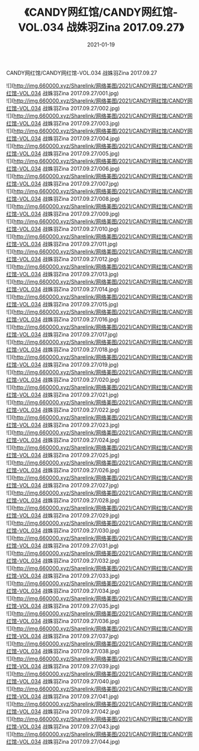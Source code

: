 ﻿---
layout: post
title:  《CANDY网红馆/CANDY网红馆-VOL.034 战姝羽Zina 2017.09.27》
date:   2021-01-19
img: http://img.660000.xyz/Sharelink/网络美图/2021/CANDY网红馆/CANDY网红馆-VOL.034 战姝羽Zina 2017.09.27/000.jpg
categories: [美女, 清纯, 唯美]
---

CANDY网红馆/CANDY网红馆-VOL.034 战姝羽Zina 2017.09.27

 ![](http://img.660000.xyz/Sharelink/网络美图/2021/CANDY网红馆/CANDY网红馆-VOL.034 战姝羽Zina 2017.09.27/001.jpg) <br>![](http://img.660000.xyz/Sharelink/网络美图/2021/CANDY网红馆/CANDY网红馆-VOL.034 战姝羽Zina 2017.09.27/002.jpg) <br>![](http://img.660000.xyz/Sharelink/网络美图/2021/CANDY网红馆/CANDY网红馆-VOL.034 战姝羽Zina 2017.09.27/003.jpg) <br>![](http://img.660000.xyz/Sharelink/网络美图/2021/CANDY网红馆/CANDY网红馆-VOL.034 战姝羽Zina 2017.09.27/004.jpg) <br>![](http://img.660000.xyz/Sharelink/网络美图/2021/CANDY网红馆/CANDY网红馆-VOL.034 战姝羽Zina 2017.09.27/005.jpg) <br>![](http://img.660000.xyz/Sharelink/网络美图/2021/CANDY网红馆/CANDY网红馆-VOL.034 战姝羽Zina 2017.09.27/006.jpg) <br>![](http://img.660000.xyz/Sharelink/网络美图/2021/CANDY网红馆/CANDY网红馆-VOL.034 战姝羽Zina 2017.09.27/007.jpg) <br>![](http://img.660000.xyz/Sharelink/网络美图/2021/CANDY网红馆/CANDY网红馆-VOL.034 战姝羽Zina 2017.09.27/008.jpg) <br>![](http://img.660000.xyz/Sharelink/网络美图/2021/CANDY网红馆/CANDY网红馆-VOL.034 战姝羽Zina 2017.09.27/009.jpg) <br>![](http://img.660000.xyz/Sharelink/网络美图/2021/CANDY网红馆/CANDY网红馆-VOL.034 战姝羽Zina 2017.09.27/010.jpg) <br>![](http://img.660000.xyz/Sharelink/网络美图/2021/CANDY网红馆/CANDY网红馆-VOL.034 战姝羽Zina 2017.09.27/011.jpg) <br>![](http://img.660000.xyz/Sharelink/网络美图/2021/CANDY网红馆/CANDY网红馆-VOL.034 战姝羽Zina 2017.09.27/012.jpg) <br>![](http://img.660000.xyz/Sharelink/网络美图/2021/CANDY网红馆/CANDY网红馆-VOL.034 战姝羽Zina 2017.09.27/013.jpg) <br>![](http://img.660000.xyz/Sharelink/网络美图/2021/CANDY网红馆/CANDY网红馆-VOL.034 战姝羽Zina 2017.09.27/014.jpg) <br>![](http://img.660000.xyz/Sharelink/网络美图/2021/CANDY网红馆/CANDY网红馆-VOL.034 战姝羽Zina 2017.09.27/015.jpg) <br>![](http://img.660000.xyz/Sharelink/网络美图/2021/CANDY网红馆/CANDY网红馆-VOL.034 战姝羽Zina 2017.09.27/016.jpg) <br>![](http://img.660000.xyz/Sharelink/网络美图/2021/CANDY网红馆/CANDY网红馆-VOL.034 战姝羽Zina 2017.09.27/017.jpg) <br>![](http://img.660000.xyz/Sharelink/网络美图/2021/CANDY网红馆/CANDY网红馆-VOL.034 战姝羽Zina 2017.09.27/018.jpg) <br>![](http://img.660000.xyz/Sharelink/网络美图/2021/CANDY网红馆/CANDY网红馆-VOL.034 战姝羽Zina 2017.09.27/019.jpg) <br>![](http://img.660000.xyz/Sharelink/网络美图/2021/CANDY网红馆/CANDY网红馆-VOL.034 战姝羽Zina 2017.09.27/020.jpg) <br>![](http://img.660000.xyz/Sharelink/网络美图/2021/CANDY网红馆/CANDY网红馆-VOL.034 战姝羽Zina 2017.09.27/021.jpg) <br>![](http://img.660000.xyz/Sharelink/网络美图/2021/CANDY网红馆/CANDY网红馆-VOL.034 战姝羽Zina 2017.09.27/022.jpg) <br>![](http://img.660000.xyz/Sharelink/网络美图/2021/CANDY网红馆/CANDY网红馆-VOL.034 战姝羽Zina 2017.09.27/023.jpg) <br>![](http://img.660000.xyz/Sharelink/网络美图/2021/CANDY网红馆/CANDY网红馆-VOL.034 战姝羽Zina 2017.09.27/024.jpg) <br>![](http://img.660000.xyz/Sharelink/网络美图/2021/CANDY网红馆/CANDY网红馆-VOL.034 战姝羽Zina 2017.09.27/025.jpg) <br>![](http://img.660000.xyz/Sharelink/网络美图/2021/CANDY网红馆/CANDY网红馆-VOL.034 战姝羽Zina 2017.09.27/026.jpg) <br>![](http://img.660000.xyz/Sharelink/网络美图/2021/CANDY网红馆/CANDY网红馆-VOL.034 战姝羽Zina 2017.09.27/027.jpg) <br>![](http://img.660000.xyz/Sharelink/网络美图/2021/CANDY网红馆/CANDY网红馆-VOL.034 战姝羽Zina 2017.09.27/028.jpg) <br>![](http://img.660000.xyz/Sharelink/网络美图/2021/CANDY网红馆/CANDY网红馆-VOL.034 战姝羽Zina 2017.09.27/029.jpg) <br>![](http://img.660000.xyz/Sharelink/网络美图/2021/CANDY网红馆/CANDY网红馆-VOL.034 战姝羽Zina 2017.09.27/030.jpg) <br>![](http://img.660000.xyz/Sharelink/网络美图/2021/CANDY网红馆/CANDY网红馆-VOL.034 战姝羽Zina 2017.09.27/031.jpg) <br>![](http://img.660000.xyz/Sharelink/网络美图/2021/CANDY网红馆/CANDY网红馆-VOL.034 战姝羽Zina 2017.09.27/032.jpg) <br>![](http://img.660000.xyz/Sharelink/网络美图/2021/CANDY网红馆/CANDY网红馆-VOL.034 战姝羽Zina 2017.09.27/033.jpg) <br>![](http://img.660000.xyz/Sharelink/网络美图/2021/CANDY网红馆/CANDY网红馆-VOL.034 战姝羽Zina 2017.09.27/034.jpg) <br>![](http://img.660000.xyz/Sharelink/网络美图/2021/CANDY网红馆/CANDY网红馆-VOL.034 战姝羽Zina 2017.09.27/035.jpg) <br>![](http://img.660000.xyz/Sharelink/网络美图/2021/CANDY网红馆/CANDY网红馆-VOL.034 战姝羽Zina 2017.09.27/036.jpg) <br>![](http://img.660000.xyz/Sharelink/网络美图/2021/CANDY网红馆/CANDY网红馆-VOL.034 战姝羽Zina 2017.09.27/037.jpg) <br>![](http://img.660000.xyz/Sharelink/网络美图/2021/CANDY网红馆/CANDY网红馆-VOL.034 战姝羽Zina 2017.09.27/038.jpg) <br>![](http://img.660000.xyz/Sharelink/网络美图/2021/CANDY网红馆/CANDY网红馆-VOL.034 战姝羽Zina 2017.09.27/039.jpg) <br>![](http://img.660000.xyz/Sharelink/网络美图/2021/CANDY网红馆/CANDY网红馆-VOL.034 战姝羽Zina 2017.09.27/040.jpg) <br>![](http://img.660000.xyz/Sharelink/网络美图/2021/CANDY网红馆/CANDY网红馆-VOL.034 战姝羽Zina 2017.09.27/041.jpg) <br>![](http://img.660000.xyz/Sharelink/网络美图/2021/CANDY网红馆/CANDY网红馆-VOL.034 战姝羽Zina 2017.09.27/042.jpg) <br>![](http://img.660000.xyz/Sharelink/网络美图/2021/CANDY网红馆/CANDY网红馆-VOL.034 战姝羽Zina 2017.09.27/043.jpg) <br>![](http://img.660000.xyz/Sharelink/网络美图/2021/CANDY网红馆/CANDY网红馆-VOL.034 战姝羽Zina 2017.09.27/044.jpg) <br>